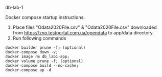 db-lab-1

Docker compose startup instructions:
1. Place files "Odata2020File.csv" & "Odata2020File.csv" downloaded from https://zno.testportal.com.ua/opendata to app/data directory.
2. Run following commands
```bach
docker builder prune -f; (optional)
docker-compose down -v;  
docker image rm db_lab1-app;
docker volume prune -f; (optional)
docker-compose build --no-cache;
docker-compose up -d
```
